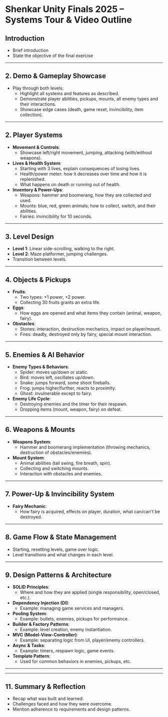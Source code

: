 ﻿# Shenkar Unity Finals 2025 – Systems Tour & Video Outline

## Introduction

- Brief introduction
- State the objective of the final exercise

---

## 2. **Demo & Gameplay Showcase**

- Play through both levels:
  - Highlight all systems and features as described.
  - Demonstrate player abilities, pickups, mounts, all enemy types and their interactions.
  - Showcase edge cases (death, game reset, invincibility, item collection).

---

## 2. **Player Systems**

- **Movement & Controls**:
  - Showcase left/right movement, jumping, attacking (with/without weapons).
- **Lives & Health System**:
  - Starting with 3 lives, explain consequences of losing lives.
  - Health/power meter: how it decreases over time and how it is replenished.
  - What happens on death or running out of health.
- **Inventory & Power-Ups**:
  - Weapons: hammer and boomerang, how they are collected and used.
  - Mounts: blue, red, green animals; how to collect, switch, and their abilities.
  - Fairies: invincibility for 10 seconds.

---

## 3. **Level Design**

- **Level 1**: Linear side-scrolling, walking to the right.
- **Level 2**: Maze platformer, jumping challenges.
- Transition between levels.

---

## 4. **Objects & Pickups**

- **Fruits**:
  - Two types: +1 power, +2 power.
  - Collecting 30 fruits grants an extra life.
- **Eggs**:
  - How eggs are opened and what items they contain (animal, weapon, fairy).
- **Obstacles**:
  - Stones: interaction, destruction mechanics, impact on player/mount.
  - Fires: deadly, destroyed only by fairy, special mount interaction.

---

## 5. **Enemies & AI Behavior**

- **Enemy Types & Behaviors**:
  - Spider: moves up/down or static.
  - Bird: moves left, oscillates up/down.
  - Snake: jumps forward, some shoot fireballs.
  - Frog: jumps higher/further, reacts to proximity.
  - Ghost: invulnerable except to fairy.
- **Enemy Life Cycle**:
  - Destroying enemies and the timer for their respawn.
  - Dropping items (mount, weapon, fairy) on defeat.

---

## 6. **Weapons & Mounts**

- **Weapons System**:
  - Hammer and boomerang implementation (throwing mechanics, destruction of obstacles/enemies).
- **Mount System**:
  - Animal abilities (tail swing, fire breath, spin).
  - Collecting and switching mounts.
  - Interaction with obstacles and enemies.

---

## 7. **Power-Up & Invincibility System**

- **Fairy Mechanic**:
  - How fairy is acquired, effects on player, duration, what can/can't be destroyed.

---

## 8. **Game Flow & State Management**

- Starting, resetting levels, game over logic.
- Level transitions and what changes in each level.

---

## 9. **Design Patterns & Architecture**

- **SOLID Principles**:
  - Where and how they are applied (single responsibility, open/closed, etc.).
- **Dependency Injection (DI)**:
  - Example: managing game services and managers.
- **Pooling System**:
  - Example: bullets, enemies, pickups for performance.
- **Builder & Factory Patterns**:
  - Example: level creation, enemy instantiation.
- **MVC (Model-View-Controller)**:
  - Example: separating logic from UI, player/enemy controllers.
- **Async & Tasks**:
  - Example: timers, respawn logic, game events.
- **Template Pattern**:
  - Used for common behaviors in enemies, pickups, etc.

---

---

## 11. **Summary & Reflection**

- Recap what was built and learned.
- Challenges faced and how they were overcome.
- Mention adherence to requirements and design patterns.
